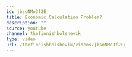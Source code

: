 ```yaml
---
id: jbsoNMo3f2E
title: Economic Calculation Problem?
description: ""
source: youtube
channel: thefinnishbolshevik
type: video
url: /thefinnishbolshevik/videos/jbsoNMo3f2E/
---
```

